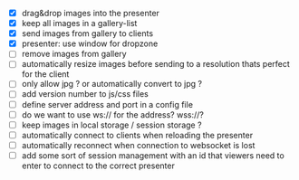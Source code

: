 
- [x] drag&drop images into the presenter
- [x] keep all images in a gallery-list
- [x] send images from gallery to clients
- [x] presenter: use window for dropzone
- [ ] remove images from gallery
- [ ] automatically resize images before sending to a resolution thats perfect for the client
- [ ] only allow jpg ? or automatically convert to jpg ?
- [ ] add version number to js/css files
- [ ] define server address and port in a config file
- [ ] do we want to use ws:// for the address? wss://?
- [ ] keep images in local storage / session storage ?
- [ ] automatically connect to clients when reloading the presenter
- [ ] automatically reconnect when connection to websocket is lost
- [ ] add some sort of session management with an id that viewers need to enter to connect to the correct presenter
